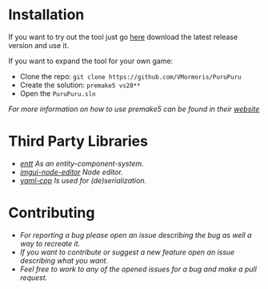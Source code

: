 # Installation

If you want to try out the tool just go [here](https://github.com/VMormoris/PuruPuru/releases) download the latest release version and use it.

If you want to expand the tool for your own game:
- Clone the repo:
    ```git clone https://github.com/VMormoris/PuruPuru```
- Create the solution:
    ```premake5 vs20**```
- Open the `PuruPuru.sln`

_For more information on how to use premake5 can be found in their [website](https://premake.github.io/docs/)_

# Third Party Libraries

  * _[entt](https://github.com/skypjack/entt) As an entity-component-system._
  * _[imgui-node-editor](https://github.com/thedmd/imgui-node-editor) Node editor._
  * _[yaml-cpp](https://github.com/jbeder/yaml-cpp) Is used for (de)serialization._

# Contributing
  * _For reporting a bug please open an issue describing the bug as well a way to recreate it._
  * _If you want to contribute or suggest a new feature open an issue describing what you want._
  * _Feel free to work to any of the opened issues for a bug and make a pull request._
